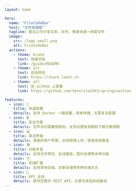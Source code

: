 ```yaml
---
layout: home

hero:
  name: "FileCodeBox"
  text: "文件快递柜"
  tagline: 匿名口令分享文本，文件，像拿快递一样取文件
  image:
    src: /logo_small.png
    alt: FileCodeBox
  actions:
    - theme: brand
      text: 快速开始
      link: /guide/README
    - theme: alt
      text: 在线体验
      link: https://share.lanol.cn
    - theme: alt
      text: 在 GitHub 上查看
      link: https://github.com/Senorita2303/springinaction

features:
  - icon: 🚀
    title: 快速部署
    details: 支持 Docker 一键部署，简单快捷，无需复杂配置
  - icon: 🔒
    title: 安全可靠
    details: 文件访问需要提取码，支持设置有效期和下载次数限制
  - icon: 💻
    title: 简洁界面
    details: 清爽的用户界面，支持拖拽上传，使用体验极佳
  - icon: 🛠️
    title: 功能丰富
    details: 支持文件预览、在线播放、图片处理等多种功能
  - icon: 📦
    title: 存储扩展
    details: 支持本地存储、对象存储等多种存储方式
  - icon: 🔌
    title: API 支持
    details: 提供完整的 REST API，方便与其他系统集成
---
```



